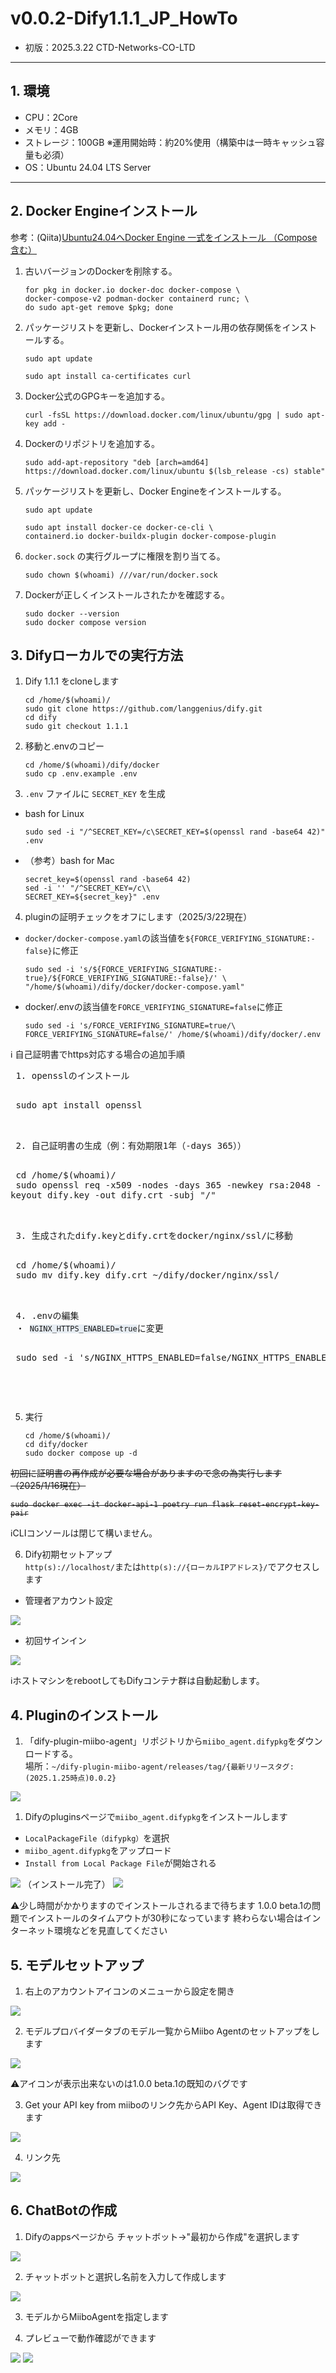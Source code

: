  # v0.0.2-Dify1.1.1_JP_HowTo

- 初版：2025.3.22 CTD-Networks-CO-LTD
---

## 1. 環境
 - CPU：2Core
 - メモリ：4GB
 - ストレージ：100GB ※運用開始時：約20%使用（構築中は一時キャッシュ容量も必須）
 - OS：Ubuntu 24.04 LTS Server
---

## 2. Docker Engineインストール

参考：(Qiita)[Ubuntu24.04へDocker Engine 一式をインストール （Compose含む）](https://qiita.com/kujiraza/items/00b9066c49ddfc718fd6)

1. 古いバージョンのDockerを削除する。
   ```
   for pkg in docker.io docker-doc docker-compose \
   docker-compose-v2 podman-docker containerd runc; \
   do sudo apt-get remove $pkg; done
   ```

2. パッケージリストを更新し、Dockerインストール用の依存関係をインストールする。
   ```
   sudo apt update
   ```
   ```
   sudo apt install ca-certificates curl
   ```

3. Docker公式のGPGキーを追加する。
   ```
   curl -fsSL https://download.docker.com/linux/ubuntu/gpg | sudo apt-key add -
   ```

4. Dockerのリポジトリを追加する。
   ```
   sudo add-apt-repository "deb [arch=amd64] https://download.docker.com/linux/ubuntu $(lsb_release -cs) stable"
   ```

5. パッケージリストを更新し、Docker Engineをインストールする。
   ```
   sudo apt update
   ```
   ```
   sudo apt install docker-ce docker-ce-cli \
   containerd.io docker-buildx-plugin docker-compose-plugin
   ```

6. `docker.sock` の実行グループに権限を割り当てる。
   ```
   sudo chown $(whoami) ///var/run/docker.sock
   ```

7. Dockerが正しくインストールされたかを確認する。
   ```
   sudo docker --version
   sudo docker compose version
   ```

## 3. Difyローカルでの実行方法

1. Dify 1.1.1 をcloneします
   ```
   cd /home/$(whoami)/
   sudo git clone https://github.com/langgenius/dify.git
   cd dify
   sudo git checkout 1.1.1
   ```

2. 移動と.envのコピー
    ```
    cd /home/$(whoami)/dify/docker
    sudo cp .env.example .env
    ```
 
3. `.env` ファイルに `SECRET_KEY` を生成
 - bash for Linux
   ```
   sudo sed -i "/^SECRET_KEY=/c\SECRET_KEY=$(openssl rand -base64 42)" .env
   ```
 
 - （参考）bash for Mac
   ```
   secret_key=$(openssl rand -base64 42)
   sed -i '' "/^SECRET_KEY=/c\\
   SECRET_KEY=${secret_key}" .env
   ```

4. pluginの証明チェックをオフにします（2025/3/22現在）
 - `docker/docker-compose.yaml`の該当値を`${FORCE_VERIFYING_SIGNATURE:-false}`に修正
   ```
   sudo sed -i 's/${FORCE_VERIFYING_SIGNATURE:-true}/${FORCE_VERIFYING_SIGNATURE:-false}/' \
   "/home/$(whoami)/dify/docker/docker-compose.yaml"
   ```

 - docker/.envの該当値を`FORCE_VERIFYING_SIGNATURE=false`に修正
   ```
   sudo sed -i 's/FORCE_VERIFYING_SIGNATURE=true/\
   FORCE_VERIFYING_SIGNATURE=false/' /home/$(whoami)/dify/docker/.env
   ```

 <div class=info>
ℹ️ 自己証明書でhttps対応する場合の追加手順
 <pre>
 1. opensslのインストール
 <pre>
 sudo apt install openssl
 </pre>
 2. 自己証明書の生成（例：有効期限1年（-days 365））
 <pre style="white-space: pre-wrap;">
 cd /home/$(whoami)/
 sudo openssl req -x509 -nodes -days 365 -newkey rsa:2048 -keyout dify.key -out dify.crt -subj "/"
 </pre>
 3. 生成されたdify.keyとdify.crtをdocker/nginx/ssl/に移動
 <pre>
 cd /home/$(whoami)/
 sudo mv dify.key dify.crt ~/dify/docker/nginx/ssl/
 </pre>
 4. .envの編集
 ・ <code style="background-color: #e7edf3;">NGINX_HTTPS_ENABLED=true</code>に変更
 <pre>
 sudo sed -i 's/NGINX_HTTPS_ENABLED=false/NGINX_HTTPS_ENABLED=true/' /home/$(whoami)/dify/docker/.env
 </pre>
 </pre>
 </div>

5. 実行
   ```
   cd /home/$(whoami)/
   cd dify/docker
   sudo docker compose up -d
   ```

<s>
 初回に証明書の再作成が必要な場合がありますので念の為実行します（2025/1/16現在）

 ```
 sudo docker exec -it docker-api-1 poetry run flask reset-encrypt-key-pair
 ```
</s>

 <p class=info>
 ℹ️CLIコンソールは閉じて構いません。
 </p>
 

6. Dify初期セットアップ  
 ```http(s)://localhost/```または```http(s)://{ローカルIPアドレス}/```でアクセスします
 - 管理者アカウント設定
  <img src="./images/install.png">

 - 初回サインイン
 <img src="./images/signin.png">

<div style="page-break-before:always"></div>

 <p class=info>
 ℹ️ホストマシンをrebootしてもDifyコンテナ群は自動起動します。
 </p>


## 4. Pluginのインストール

1. 「dify-plugin-miibo-agent」リポジトリから```miibo_agent.difypkg```をダウンロードする。  
  場所：```~/dify-plugin-miibo-agent/releases/tag/{最新リリースタグ:(2025.1.25時点)0.0.2}```
<img src="./images/download.png">

1. Difyのpluginsページで```miibo_agent.difypkg```をインストールします
 - ```LocalPackageFile（difypkg）```を選択
 - ```miibo_agent.difypkg```をアップロード
 - ```Install from Local Package File```が開始される
<image src="./images/plugin_install.png" />
（インストール完了）
<img src="./images/plugin_installed.png">

 <p class=warn>
 ⚠️少し時間がかかりますのでインストールされるまで待ちます  
 1.0.0 beta.1の問題でインストールのタイムアウトが30秒になっています  
 終わらない場合はインターネット環境などを見直してください
 </p>


## 5. モデルセットアップ
1. 右上のアカウントアイコンのメニューから設定を開き
 <img src="./images/settings.png" />

2. モデルプロバイダータブのモデル一覧からMiibo Agentのセットアップをします
 <img src="./images/model_providers.png">
 <p class=warn>
 ⚠️アイコンが表示出来ないのは1.0.0 beta.1の既知のバグです
 </p>

3. Get your API key from miiboのリンク先からAPI Key、Agent IDは取得できます
 <img src="./images/model_setup.png" />

4. リンク先
 <img src="./images/apikey.png" />


## 6. ChatBotの作成
1. Difyのappsページから チャットボット->"最初から作成"を選択します
 <img src="./images/create_chatbot.png" />

2. チャットボットと選択し名前を入力して作成します
 <img src="./images/chatbot.png" />
 
3. モデルからMiiboAgentを指定します

4. プレビューで動作確認ができます
<img src="./images/preview_codeblock.png">
<img src="./images/dify_miibo_response.png">
